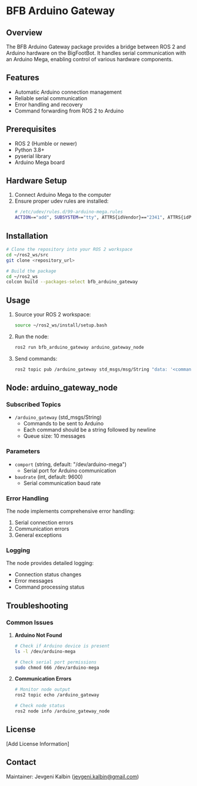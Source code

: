 # BFB Arduino Gateway

## Overview
The BFB Arduino Gateway package provides a bridge between ROS 2 and Arduino hardware on the BigFootBot. It handles serial communication with an Arduino Mega, enabling control of various hardware components.

## Features
- Automatic Arduino connection management
- Reliable serial communication
- Error handling and recovery
- Command forwarding from ROS 2 to Arduino

## Prerequisites
- ROS 2 (Humble or newer)
- Python 3.8+
- pyserial library
- Arduino Mega board

## Hardware Setup
1. Connect Arduino Mega to the computer
2. Ensure proper udev rules are installed:
   ```bash
   # /etc/udev/rules.d/99-arduino-mega.rules
   ACTION=="add", SUBSYSTEM=="tty", ATTRS{idVendor}=="2341", ATTRS{idProduct}=="0010", MODE="0666", SYMLINK+="arduino-mega"
   ```

## Installation
```bash
# Clone the repository into your ROS 2 workspace
cd ~/ros2_ws/src
git clone <repository_url>

# Build the package
cd ~/ros2_ws
colcon build --packages-select bfb_arduino_gateway
```

## Usage
1. Source your ROS 2 workspace:
   ```bash
   source ~/ros2_ws/install/setup.bash
   ```

2. Run the node:
   ```bash
   ros2 run bfb_arduino_gateway arduino_gateway_node
   ```

3. Send commands:
   ```bash
   ros2 topic pub /arduino_gateway std_msgs/msg/String "data: '<command>'"
   ```

## Node: arduino_gateway_node

### Subscribed Topics
- `/arduino_gateway` (std_msgs/String)
  - Commands to be sent to Arduino
  - Each command should be a string followed by newline
  - Queue size: 10 messages

### Parameters
- `comport` (string, default: "/dev/arduino-mega")
  - Serial port for Arduino communication
- `baudrate` (int, default: 9600)
  - Serial communication baud rate

### Error Handling
The node implements comprehensive error handling:
1. Serial connection errors
2. Communication errors
3. General exceptions

### Logging
The node provides detailed logging:
- Connection status changes
- Error messages
- Command processing status

## Troubleshooting

### Common Issues
1. **Arduino Not Found**
   ```bash
   # Check if Arduino device is present
   ls -l /dev/arduino-mega
   
   # Check serial port permissions
   sudo chmod 666 /dev/arduino-mega
   ```

2. **Communication Errors**
   ```bash
   # Monitor node output
   ros2 topic echo /arduino_gateway
   
   # Check node status
   ros2 node info /arduino_gateway_node
   ```

## License
[Add License Information]

## Contact
Maintainer: Jevgeni Kalbin (jevgeni.kalbin@gmail.com) 